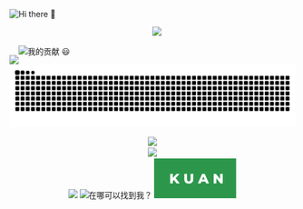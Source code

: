 <!--### Hi there 👋-->
<p align="left">
    <img src="https://readme-typing-svg.herokuapp.com?font=Microsoft+Yahei&size=40&color=38C2FFFF&vCenter=true&lines=Hi+there+%F0%9F%91%8B" 
       alt="Hi there 👋" />
    </a>
  </p>
  

<!--计数板和ralsei-->
<p align="center">
  <a href="https://github.com/xiaoji235">
    <img src="https://github-readme-stats.vercel.app/api?username=xiaoji235&theme=gruvbox&show_icons=true" style="max-width: 100%;display: flex;float: left;margin-top: 50px;"/>
    <img src="https://dl.img.timecdn.cn/2022/01/25/ralsei.gif!h.webp" width="300px"/>
  </a>
</p>


<!--### 我的贡献 😃-->
<p align="left">
    <img src="https://readme-typing-svg.herokuapp.com?font=Microsoft+Yahei&size=40&color=2C974B&vCenter=true&lines=%E6%88%91%E7%9A%84%E8%B4%A1%E7%8C%AE+%F0%9F%98%83" 
       alt="我的贡献 😃" />
    </a>
  </p>


<!--贪吃蛇-->
  <p align="center">
    <a href="https://github.com/marketplace/actions/generate-snake-game-from-github-contribution-grid">
    <img src="https://raw.githubusercontent.com/xiaoji235/xiaoji235/output/github-contribution-grid-snake.svg" 
       alt="Contribution eating Snake" />
    </a>
  </p>


<!--计数君-->
<p align="center"> 
    <a>
<img src="https://readme-typing-svg.herokuapp.com?font=microsoft+yahei&size=30&center=true&vCenter=true&lines=%E6%82%A8%E6%98%AF%E8%BF%99%E9%87%8C%E7%9A%84%E7%AC%AC" style="max-width: 100%;">
    <br>
  <img src="https://profile-counter.glitch.me/xiaoji235/count.svg" /><br>
    <img src="https://readme-typing-svg.herokuapp.com?font=microsoft+yahei&size=30&color=2C974B&center=true&vCenter=true&lines=%E4%BD%8DGuest%EF%BC%81%E6%AC%A2%E8%BF%8E%EF%BC%81" style="max-width: 100%;">
    </a>
    <a>
<img src="https://readme-typing-svg.herokuapp.com?font=microsoft+yahei&center=true&vCenter=true&width=160&height=30&lines=%E5%9C%A8%E5%93%AA%E5%8F%AF%E4%BB%A5%E6%89%BE%E5%88%B0%E6%88%91%EF%BC%9F" 
       alt="在哪可以找到我？" />
        <img src="https://raw.githubusercontent.com/xiaoji235/xiaoji235/b5142750ac30b6f7f021a32bddf525873a39876f/svgs/kuan.svg" 
       alt="酷安" />
    </a>
</p>
